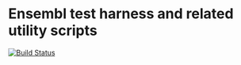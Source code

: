 # Ensembl test harness and related utility scripts

[![Build Status](https://travis-ci.org/Ensembl/ensembl-test.svg?branch=main)][travis]

[travis]: https://travis-ci.org/Ensembl/ensembl-test

